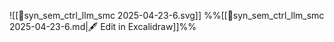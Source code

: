 ![[📜syn_sem_ctrl_llm_smc 2025-04-23-6.svg]]
%%[[📜syn_sem_ctrl_llm_smc 2025-04-23-6.md|🖋 Edit in Excalidraw]]%%
